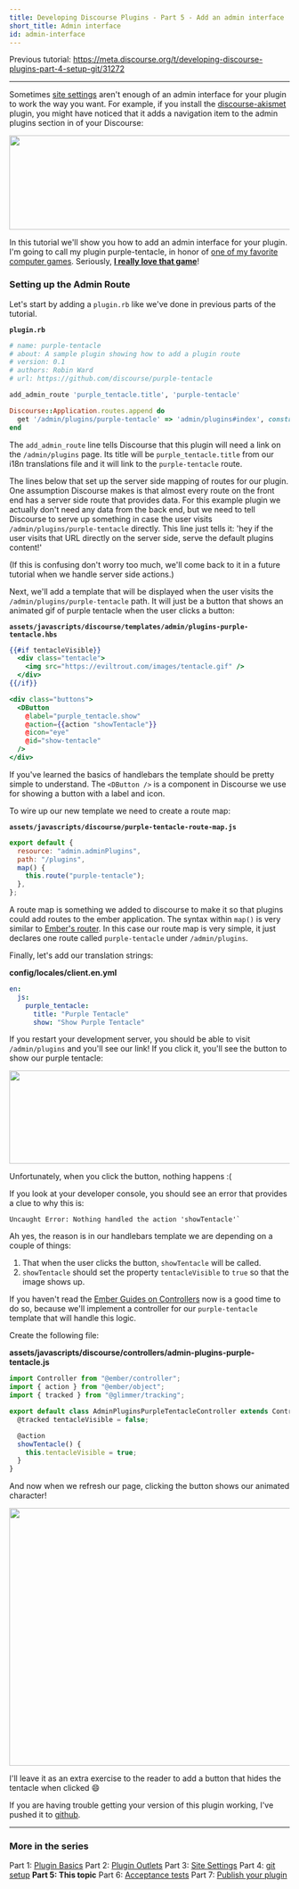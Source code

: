 ```yaml
---
title: Developing Discourse Plugins - Part 5 - Add an admin interface
short_title: Admin interface
id: admin-interface
---
```


Previous tutorial: https://meta.discourse.org/t/developing-discourse-plugins-part-4-setup-git/31272

---

Sometimes [site settings](https://meta.discourse.org/t/beginners-guide-to-creating-discourse-plugins-part-3-custom-settings/31115) aren't enough of an admin interface for your plugin to work the way you want. For example, if you install the [discourse-akismet](https://github.com/discourse/discourse-akismet) plugin, you might have noticed that it adds a navigation item to the admin plugins section in of your Discourse:

<img src="//assets-meta-cdck-prod-meta.s3.dualstack.us-west-1.amazonaws.com/original/3X/2/c/2c42d190a226fcc85a017ab802c0eaafc872a4f7.png" width="690" height="169">

In this tutorial we'll show you how to add an admin interface for your plugin. I'm going to call my plugin purple-tentacle, in honor of [one of my favorite computer games](https://en.wikipedia.org/wiki/Day_of_the_Tentacle). Seriously, **[I really love that game](https://twitter.com/eviltrout/status/627119973773746176)**!

### Setting up the Admin Route

Let's start by adding a `plugin.rb` like we've done in previous parts of the tutorial.

**`plugin.rb`**

```rb
# name: purple-tentacle
# about: A sample plugin showing how to add a plugin route
# version: 0.1
# authors: Robin Ward
# url: https://github.com/discourse/purple-tentacle

add_admin_route 'purple_tentacle.title', 'purple-tentacle'

Discourse::Application.routes.append do
  get '/admin/plugins/purple-tentacle' => 'admin/plugins#index', constraints: StaffConstraint.new
end
```

The `add_admin_route` line tells Discourse that this plugin will need a link on the `/admin/plugins` page. Its title will be `purple_tentacle.title` from our i18n translations file and it will link to the `purple-tentacle` route.

The lines below that set up the server side mapping of routes for our plugin. One assumption Discourse makes is that almost every route on the front end has a server side route that provides data. For this example plugin we actually don't need any data from the back end, but we need to tell Discourse to serve up something in case the user visits `/admin/plugins/purple-tentacle` directly. This line just tells it: 'hey if the user visits that URL directly on the server side, serve the default plugins content!'

(If this is confusing don't worry too much, we'll come back to it in a future tutorial when we handle server side actions.)

Next, we'll add a template that will be displayed when the user visits the `/admin/plugins/purple-tentacle` path. It will just be a button that shows an animated gif of purple tentacle when the user clicks a button:

**`assets/javascripts/discourse/templates/admin/plugins-purple-tentacle.hbs`**

```hbs
{{#if tentacleVisible}}
  <div class="tentacle">
    <img src="https://eviltrout.com/images/tentacle.gif" />
  </div>
{{/if}}

<div class="buttons">
  <DButton
    @label="purple_tentacle.show"
    @action={{action "showTentacle"}}
    @icon="eye"
    @id="show-tentacle"
  />
</div>
```

If you've learned the basics of handlebars the template should be pretty simple to understand. The `<DButton />` is a component in Discourse we use for showing a button with a label and icon.

To wire up our new template we need to create a route map:

**`assets/javascripts/discourse/purple-tentacle-route-map.js`**

```js
export default {
  resource: "admin.adminPlugins",
  path: "/plugins",
  map() {
    this.route("purple-tentacle");
  },
};
```

A route map is something we added to discourse to make it so that plugins could add routes to the ember application. The syntax within `map()` is very similar to [Ember's router](https://guides.emberjs.com/v3.28.0/routing/defining-your-routes/). In this case our route map is very simple, it just declares one route called `purple-tentacle` under `/admin/plugins`.

Finally, let's add our translation strings:

**config/locales/client.en.yml**

```yaml
en:
  js:
    purple_tentacle:
      title: "Purple Tentacle"
      show: "Show Purple Tentacle"
```

If you restart your development server, you should be able to visit `/admin/plugins` and you'll see our link! If you click it, you'll see the button to show our purple tentacle:

<img src="//assets-meta-cdck-prod-meta.s3.dualstack.us-west-1.amazonaws.com/original/3X/a/f/af2b79ca2649408553da39caf473d6715de99734.png" width="690" height="167">

Unfortunately, when you click the button, nothing happens :(

If you look at your developer console, you should see an error that provides a clue to why this is:

```
Uncaught Error: Nothing handled the action 'showTentacle'`
```

Ah yes, the reason is in our handlebars template we are depending on a couple of things:

1. That when the user clicks the button, `showTentacle` will be called.
2. `showTentacle` should set the property `tentacleVisible` to `true` so that the image shows up.

If you haven't read the [Ember Guides on Controllers](https://guides.emberjs.com/v3.28.0/routing/controllers/) now is a good time to do so, because we'll implement a controller for our `purple-tentacle` template that will handle this logic.

Create the following file:

**assets/javascripts/discourse/controllers/admin-plugins-purple-tentacle.js**

```js
import Controller from "@ember/controller";
import { action } from "@ember/object";
import { tracked } from "@glimmer/tracking";

export default class AdminPluginsPurpleTentacleController extends Controller {
  @tracked tentacleVisible = false;

  @action
  showTentacle() {
    this.tentacleVisible = true;
  }
}
```

And now when we refresh our page, clicking the button shows our animated character!

<img src="//assets-meta-cdck-prod-meta.s3.dualstack.us-west-1.amazonaws.com/original/3X/0/9/09dd726aea99bdb4783f785d0e8f611713b622be.png" width="647" height="462">

I'll leave it as an extra exercise to the reader to add a button that hides the tentacle when clicked :smile:

If you are having trouble getting your version of this plugin working, I've pushed it to [github](https://github.com/eviltrout/purple-tentacle).

---

### More in the series

Part 1: [Plugin Basics](https://meta.discourse.org/t/beginners-guide-to-creating-discourse-plugins-part-1/30515)
Part 2: [Plugin Outlets](https://meta.discourse.org/t/beginners-guide-to-creating-discourse-plugins-part-2-plugin-outlets/31001)
Part 3: [Site Settings](https://meta.discourse.org/t/beginners-guide-to-creating-discourse-plugins-part-3-custom-settings/31115)
Part 4: [git setup](https://meta.discourse.org/t/beginners-guide-to-creating-discourse-plugins-part-4-git-setup/31272)
**Part 5: This topic**
Part 6: [Acceptance tests](https://meta.discourse.org/t/beginner-s-guide-to-creating-discourse-plugins-part-6-acceptance-tests/32619)
Part 7: [Publish your plugin](https://meta.discourse.org/t/beginner-s-guide-to-creating-discourse-plugins-part-7-publish-your-plugin/101636)
